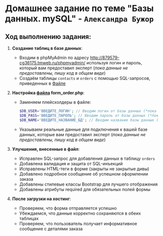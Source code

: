 # Домашнее задание по теме "Базы данных. mySQL" - `Александра Бужор`
## Ход выполнению задания:
1. **Создание таблиц в базе данных**:
   - Входим в phpMyAdmin по адресу http://879579-cg36175.tmweb.ru/phpmyadmin/ используя логин и пароль, который вам предоставил эксперт (*пока данные не предоставлены, пишу код в общем виде*)
   - Создаём таблицы `contacts` и `orders` с помощью SQL-запросов, приведенных в [Файле](https://github.com/AngryCFO/BWEB_mySQL/blob/fafd47664de0521d5222ddc9eb0723c5eb2c978f/SQL.md) 
2. **Настройка [файла](https://github.com/AngryCFO/BWEB_mySQL/blob/4e516287d304370cb6c6be5abca1ca8694d7f091/form_order.php) form_order.php**:
   - Заменяем плейсхолдеры в файле:
   
     ```php
     $DB_USER='ВВЕДИТЕ_ЛОГИН'; // Вводим логин от базы данных (*пока данные не предоставлены, пишу код в общем виде*)
     $DB_PASS='ВВЕДИТЕ_ПАРОЛЬ'; // Вводим пароль от базы данных (*пока данные не предоставлены, пишу код в общем виде*)
     $DB_NAME='ВВЕДИТЕ_НАЗВАНИЕ_БД'; // Вводим название базы данных (*пока данные не предоставлены, пишу код в общем виде*)
     ```
   - Указываем реальные данные для подключения к вашей базе данных, которые вам предоставил эксперт (*пока данные не предоставлены, пишу код в общем виде*)

3. **Улучшения, внесенные в файл**:
   - Исправлен SQL-запрос для добавления данных в таблицу `orders`
   - Добавлена валидация и защита от SQL-инъекций
   - Исправлены HTML-теги в форме (закрыты не закрытые дивы)
   - Добавлено подробное сообщение об успешном оформлении заказа
   - Добавлены стилевые классы Bootstrap для лучшего отображения
   - Добавлены атрибуты required для обязательных полей формы

4. **После загрузки на хостинг**:
   - Проверяем, что форма отправляется успешно
   - Убеждаемся, что данные корректно сохраняются в обеих таблицах
   - Проверяем, что пользователь получает информативное сообщение с деталями заказа
